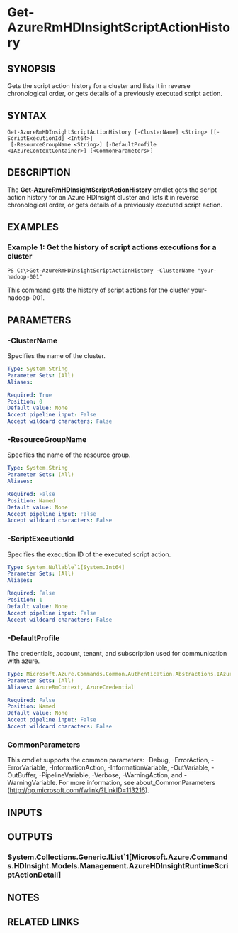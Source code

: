 ﻿---
external help file: Microsoft.Azure.Commands.HDInsight.dll-Help.xml
Module Name: AzureRM.HDInsight
ms.assetid: CE690DB0-0CD4-4841-B219-C208173D4730
online version:
schema: 2.0.0
content_git_url: https://github.com/Azure/azure-powershell/blob/preview/src/ResourceManager/HDInsight/Commands.HDInsight/help/Get-AzureRmHDInsightScriptActionHistory.md
original_content_git_url: https://github.com/Azure/azure-powershell/blob/preview/src/ResourceManager/HDInsight/Commands.HDInsight/help/Get-AzureRmHDInsightScriptActionHistory.md
---

# Get-AzureRmHDInsightScriptActionHistory

## SYNOPSIS
Gets the script action history for a cluster and lists it in reverse chronological order, or gets details of a previously executed script action.

## SYNTAX

```
Get-AzureRmHDInsightScriptActionHistory [-ClusterName] <String> [[-ScriptExecutionId] <Int64>]
 [-ResourceGroupName <String>] [-DefaultProfile <IAzureContextContainer>] [<CommonParameters>]
```

## DESCRIPTION
The **Get-AzureRmHDInsightScriptActionHistory** cmdlet gets the script action history for an Azure HDInsight cluster and lists it in reverse chronological order, or gets details of a previously executed script action.

## EXAMPLES

### Example 1: Get the history of script actions executions for a cluster
```
PS C:\>Get-AzureRmHDInsightScriptActionHistory -ClusterName "your-hadoop-001"
```

This command gets the history of script actions for the cluster your-hadoop-001.

## PARAMETERS

### -ClusterName
Specifies the name of the cluster.

```yaml
Type: System.String
Parameter Sets: (All)
Aliases: 

Required: True
Position: 0
Default value: None
Accept pipeline input: False
Accept wildcard characters: False
```

### -ResourceGroupName
Specifies the name of the resource group.

```yaml
Type: System.String
Parameter Sets: (All)
Aliases: 

Required: False
Position: Named
Default value: None
Accept pipeline input: False
Accept wildcard characters: False
```

### -ScriptExecutionId
Specifies the execution ID of the executed script action.

```yaml
Type: System.Nullable`1[System.Int64]
Parameter Sets: (All)
Aliases: 

Required: False
Position: 1
Default value: None
Accept pipeline input: False
Accept wildcard characters: False
```

### -DefaultProfile
The credentials, account, tenant, and subscription used for communication with azure.

```yaml
Type: Microsoft.Azure.Commands.Common.Authentication.Abstractions.IAzureContextContainer
Parameter Sets: (All)
Aliases: AzureRmContext, AzureCredential

Required: False
Position: Named
Default value: None
Accept pipeline input: False
Accept wildcard characters: False
```

### CommonParameters
This cmdlet supports the common parameters: -Debug, -ErrorAction, -ErrorVariable, -InformationAction, -InformationVariable, -OutVariable, -OutBuffer, -PipelineVariable, -Verbose, -WarningAction, and -WarningVariable. For more information, see about_CommonParameters (http://go.microsoft.com/fwlink/?LinkID=113216).

## INPUTS

## OUTPUTS

### System.Collections.Generic.IList`1[Microsoft.Azure.Commands.HDInsight.Models.Management.AzureHDInsightRuntimeScriptActionDetail]

## NOTES

## RELATED LINKS

